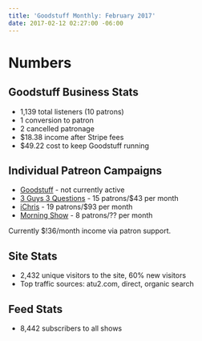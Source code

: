 ```yaml
---
title: 'Goodstuff Monthly: February 2017'
date: 2017-02-12 02:27:00 -06:00
---
```


# Numbers

## Goodstuff Business Stats
* 1,139 total listeners (10 patrons)
* 1 conversion to patron
* 2 cancelled patronage
* $18.38 income after Stripe fees
* $49.22 cost to keep Goodstuff running

## Individual Patreon Campaigns
* [Goodstuff](https://www.patreon.com/goodstuff) - not currently active
* [3 Guys 3 Questions](https://www.patreon.com/3g3q) - 15 patrons/$43 per month
* [iChris](https://www.patreon.com/ichris) - 19 patrons/$93 per month
* [Morning Show](https://www.patreon.com/morningshow) - 8 patrons/?? per month

Currently $!36/month income via patron support.

## Site Stats
* 2,432 unique visitors to the site, 60% new visitors
* Top traffic sources: atu2.com, direct, organic search

## Feed Stats
* 8,442 subscribers to all shows
